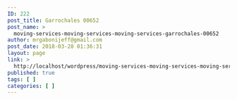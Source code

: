 ```yaml
---
ID: 222
post_title: Garrochales 00652
post_name: >
  moving-services-moving-services-moving-services-garrochales-00652
author: mrgabonijeff@gmail.com
post_date: 2018-03-28 01:36:31
layout: page
link: >
  http://localhost/wordpress/moving-services-moving-services-moving-services-garrochales-00652/
published: true
tags: [ ]
categories: [ ]
---
```

